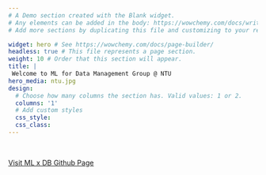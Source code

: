```yaml
---
# A Demo section created with the Blank widget.
# Any elements can be added in the body: https://wowchemy.com/docs/writing-markdown-latex/
# Add more sections by duplicating this file and customizing to your requirements.

widget: hero # See https://wowchemy.com/docs/page-builder/
headless: true # This file represents a page section.
weight: 10 # Order that this section will appear.
title: |
 Welcome to ML for Data Management Group @ NTU
hero_media: ntu.jpg
design:
  # Choose how many columns the section has. Valid values: 1 or 2.
  columns: '1'
  # Add custom styles
  css_style:
  css_class:
---
```


<br>

<a class="github-button" href="https://github.com/mlxdb" data-icon="octicon-star" data-size="large" data-show-count="true" aria-label="Visit ML x DB Github Page">Visit ML x DB Github Page</a>

<!-- The **ML for Data Management Group** at NTU focuses on the application of machine learning techniques to various components of database management systems, with the vision of building an intelligent, self-adpative data system. Our current research inclues learned index, learned query optimization, as well as data generation. -->
